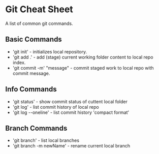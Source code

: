 # Git Cheat Sheet

A list of common git commands.


## Basic Commands
* 'git init' - initializes local repository.
* 'git add .' - add (stage) current working folder content
to local repo index.
* 'git commit -m' "message" - commit staged work to local repo with commit message.

## Info Commands
* 'git status' - show commit status of cuttent local folder
* 'git log' - list commit history of local repo
* 'git log --oneline' - list commit history 'compact format'


## Branch Commands
* 'git branch' - list local branches
* 'git branch -m newName' - rename current local branch

